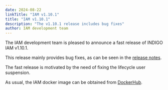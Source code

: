```yaml
---
date: 2024-08-22
linkTitle: "IAM v1.10.1"
title: "IAM v1.10.1"
description: "The v1.10.1 release includes bug fixes"
author: IAM development team
---
```


The IAM development team is pleased to announce a fast release of INDIGO IAM v1.10.1.

This release mainly provides bug fixes, as can be seen in the [release notes][release-notes].

The fast release is motivated by the need of fixing the lifecycle user suspension.

As usual, the IAM docker image can be obtained from [DockerHub][iam-login-service-docker].

[release-notes]: https://github.com/indigo-iam/iam/releases/tag/v1.10.1
[iam-login-service-docker]: https://hub.docker.com/r/indigoiam/iam-login-service/tags